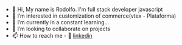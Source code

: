 - 👋 Hi, My name is Rodolfo. I'm full stack developer javascript
- 👀 I’m interested in customization of commerce(vtex - Plataforma)
- 🌱 I’m currently in a constant learning...
- 💞️ I’m looking to collaborate on projects
- 📫 How to reach me - 👤 [linkedin](https://br.linkedin.com/in/rodolfo-silva-dev-front)
<!---
RodolfoDevPython/RodolfoDevPython is a ✨ special ✨ repository because its `README.md` (this file) appears on your GitHub profile.
You can click the Preview link to take a look at your changes.
--->
